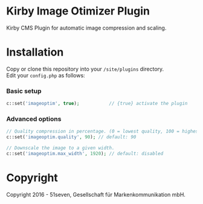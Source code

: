 # Kirby Image Otimizer Plugin
Kirby CMS Plugin for automatic image compression and scaling.

# Installation

Copy or clone this repository into your `/site/plugins` directory.<br>
Edit your `config.php` as follows:

### Basic setup
```php
c::set('imageoptim', true);           // {true} activate the plugin
```
### Advanced options
```php
// Quality compression in percentage. (0 = lowest quality, 100 = highest quality)
c::set('imageoptim.quality', 90); // default: 90

// Downscale the image to a given width.
c::set('imageoptim.max_width', 1920); // default: disabled
```

# Copyright

Copyright 2016 - 51seven, Gesellschaft für Markenkommunikation mbH.
